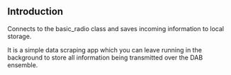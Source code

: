 ## Introduction
Connects to the basic_radio class and saves incoming information to local storage. 

It is a simple data scraping app which you can leave running in the background to store all information being transmitted over the DAB ensemble.